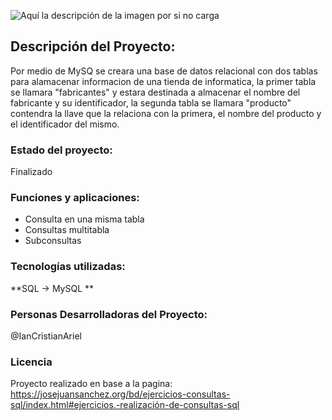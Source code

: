 ![Aquí la descripción de la imagen por si no carga](https://raw.githubusercontent.com/ianCristianAriel/tienda_informatica/main/esquema_grafico.png)
## Descripción del Proyecto:
Por medio de MySQ se creara una base de datos relacional con dos tablas para alamacenar informacion de una tienda de informatica, la primer tabla se llamara "fabricantes" y estara destinada a almacenar el nombre del fabricante y su identificador, la segunda tabla se llamara "producto" contendra la llave que la relaciona con la primera, el nombre del producto y el identificador del mismo.

### Estado del proyecto:
Finalizado

### Funciones y aplicaciones:
- Consulta en una misma tabla
- Consultas multitabla
- Subconsultas 

### Tecnologías utilizadas:
**SQL -> MySQL
**
### Personas Desarrolladoras del Proyecto:
@IanCristianAriel
### Licencia
Proyecto realizado en base a la pagina: https://josejuansanchez.org/bd/ejercicios-consultas-sql/index.html#ejercicios.-realización-de-consultas-sql
